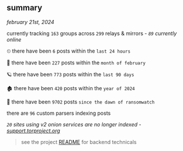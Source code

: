 
## summary
_february 21st, 2024_

currently tracking `163` groups across `299` relays & mirrors - _`89` currently online_

⏲ there have been `6` posts within the `last 24 hours`

🦈 there have been `227` posts within the `month of february`

🪐 there have been `773` posts within the `last 90 days`

🏚 there have been `420` posts within the `year of 2024`

🦕 there have been `9702` posts `since the dawn of ransomwatch`

there are `96` custom parsers indexing posts

_`20` sites using v2 onion services are no longer indexed - [support.torproject.org](https://support.torproject.org/onionservices/v2-deprecation/)_

> see the project [README](https://github.com/joshhighet/ransomwatch#ransomwatch--) for backend technicals
